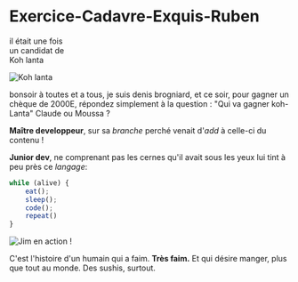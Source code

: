 # Exercice-Cadavre-Exquis-Ruben

il était une fois</br>
un candidat de </br>
Koh lanta </br>

![Koh lanta](https://media.giphy.com/media/xThtappQfQohgzJMdi/giphy.gif)

bonsoir à toutes et a tous, je suis denis brogniard, et ce soir, pour gagner
un chèque de 2000E, répondez simplement à la question :
"Qui va gagner koh-Lanta" Claude ou Moussa ?

**Maître developpeur**, sur sa _branche_ perché venait d'_add_ à celle-ci du contenu !

**Junior dev**, ne comprenant pas les cernes qu'il avait sous les yeux lui tint à peu près ce _langage_:

```javascript
while (alive) {
    eat();
    sleep();
    code();
    repeat()
}
```
![Jim en action !](https://media.giphy.com/media/fQZX2aoRC1Tqw/source.gif)

C'est l'histoire d'un humain qui a faim. **Très faim.** Et qui désire manger, plus que tout au monde. Des sushis, surtout. 
